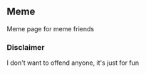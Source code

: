 ## Meme
Meme page for meme friends

### Disclaimer
I don't want to offend anyone, it's just for fun
